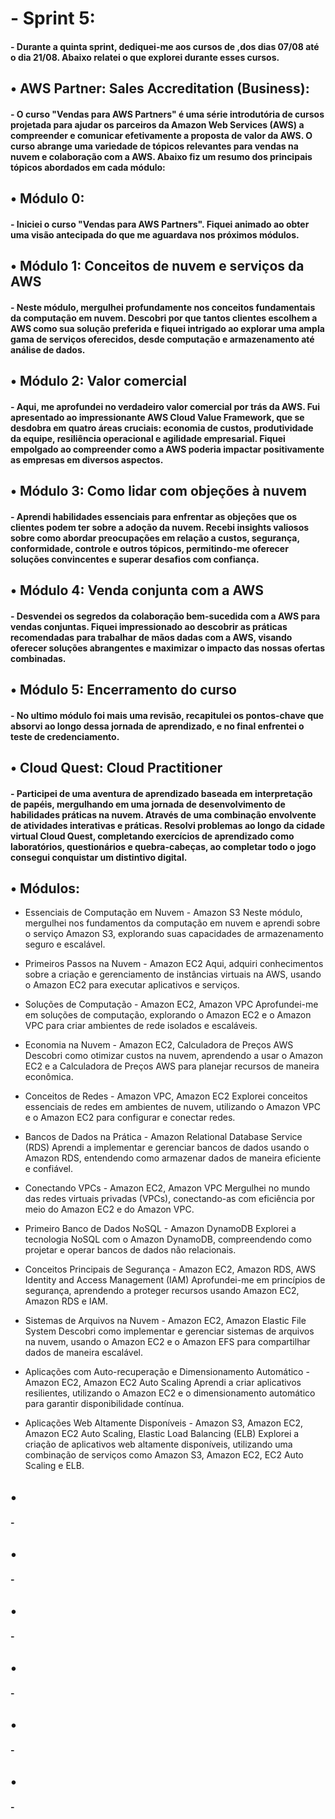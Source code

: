 <h1>- Sprint 5:</h1>
<h4>- Durante a quinta sprint, dediquei-me aos cursos de ,dos dias 07/08 até o dia 21/08. Abaixo relatei o que explorei durante esses cursos. </h4>


<h2>• AWS Partner: Sales Accreditation (Business):</h2>
<h4>- O curso "Vendas para AWS Partners" é uma série introdutória de cursos projetada para ajudar os parceiros da Amazon Web Services (AWS) a compreender e comunicar efetivamente a proposta de valor da AWS. O curso abrange uma variedade de tópicos relevantes para vendas na nuvem e colaboração com a AWS. Abaixo fiz um resumo dos principais tópicos abordados em cada módulo:</h4>


<h2>• Módulo 0:</h2>
<h4>- Iniciei o curso "Vendas para AWS Partners". Fiquei animado ao obter uma visão antecipada do que me aguardava nos próximos módulos.</h4>


<h2>• Módulo 1: Conceitos de nuvem e serviços da AWS</h2>
<h4>- Neste módulo, mergulhei profundamente nos conceitos fundamentais da computação em nuvem. Descobri por que tantos clientes escolhem a AWS como sua solução preferida e fiquei intrigado ao explorar uma ampla gama de serviços oferecidos, desde computação e armazenamento até análise de dados.</h4>


<h2>• Módulo 2: Valor comercial</h2>
<h4>- Aqui, me aprofundei no verdadeiro valor comercial por trás da AWS. Fui apresentado ao impressionante AWS Cloud Value Framework, que se desdobra em quatro áreas cruciais: economia de custos, produtividade da equipe, resiliência operacional e agilidade empresarial. Fiquei empolgado ao compreender como a AWS poderia impactar positivamente as empresas em diversos aspectos.</h4>


<h2>• Módulo 3: Como lidar com objeções à nuvem</h2>
<h4>- Aprendi habilidades essenciais para enfrentar as objeções que os clientes podem ter sobre a adoção da nuvem. Recebi insights valiosos sobre como abordar preocupações em relação a custos, segurança, conformidade, controle e outros tópicos, permitindo-me oferecer soluções convincentes e superar desafios com confiança.</h4>


<h2>• Módulo 4: Venda conjunta com a AWS</h2>
<h4>- Desvendei os segredos da colaboração bem-sucedida com a AWS para vendas conjuntas. Fiquei impressionado ao descobrir as práticas recomendadas para trabalhar de mãos dadas com a AWS, visando oferecer soluções abrangentes e maximizar o impacto das nossas ofertas combinadas.</h4>


<h2>• Módulo 5: Encerramento do curso</h2>
<h4>- No ultimo módulo foi mais uma revisão, recapitulei os pontos-chave que absorvi ao longo dessa jornada de aprendizado, e no final enfrentei o teste de credenciamento.</h4>


<h2>• Cloud Quest: Cloud Practitioner</h2>
<h4>- Participei de uma aventura de aprendizado baseada em interpretação de papéis, mergulhando em uma jornada de desenvolvimento de habilidades práticas na nuvem. Através de uma combinação envolvente de atividades interativas e práticas. Resolvi problemas ao longo da cidade virtual Cloud Quest, completando exercícios de aprendizado como laboratórios, questionários e quebra-cabeças, ao completar todo o jogo consegui conquistar um distintivo digital. </h4>

<h2>• Módulos:</h2>

- Essenciais de Computação em Nuvem - Amazon S3
Neste módulo, mergulhei nos fundamentos da computação em nuvem e aprendi sobre o serviço Amazon S3, explorando suas capacidades de armazenamento seguro e escalável.

- Primeiros Passos na Nuvem - Amazon EC2
Aqui, adquiri conhecimentos sobre a criação e gerenciamento de instâncias virtuais na AWS, usando o Amazon EC2 para executar aplicativos e serviços.

- Soluções de Computação - Amazon EC2, Amazon VPC
Aprofundei-me em soluções de computação, explorando o Amazon EC2 e o Amazon VPC para criar ambientes de rede isolados e escaláveis.

- Economia na Nuvem - Amazon EC2, Calculadora de Preços AWS
Descobri como otimizar custos na nuvem, aprendendo a usar o Amazon EC2 e a Calculadora de Preços AWS para planejar recursos de maneira econômica.

- Conceitos de Redes - Amazon VPC, Amazon EC2
Explorei conceitos essenciais de redes em ambientes de nuvem, utilizando o Amazon VPC e o Amazon EC2 para configurar e conectar redes.

- Bancos de Dados na Prática - Amazon Relational Database Service (RDS)
Aprendi a implementar e gerenciar bancos de dados usando o Amazon RDS, entendendo como armazenar dados de maneira eficiente e confiável.

- Conectando VPCs - Amazon EC2, Amazon VPC
Mergulhei no mundo das redes virtuais privadas (VPCs), conectando-as com eficiência por meio do Amazon EC2 e do Amazon VPC.

- Primeiro Banco de Dados NoSQL - Amazon DynamoDB
Explorei a tecnologia NoSQL com o Amazon DynamoDB, compreendendo como projetar e operar bancos de dados não relacionais.

- Conceitos Principais de Segurança - Amazon EC2, Amazon RDS, AWS Identity and Access Management (IAM)
Aprofundei-me em princípios de segurança, aprendendo a proteger recursos usando Amazon EC2, Amazon RDS e IAM.

- Sistemas de Arquivos na Nuvem - Amazon EC2, Amazon Elastic File System
Descobri como implementar e gerenciar sistemas de arquivos na nuvem, usando o Amazon EC2 e o Amazon EFS para compartilhar dados de maneira escalável.

- Aplicações com Auto-recuperação e Dimensionamento Automático - Amazon EC2, Amazon EC2 Auto Scaling
Aprendi a criar aplicativos resilientes, utilizando o Amazon EC2 e o dimensionamento automático para garantir disponibilidade contínua.

- Aplicações Web Altamente Disponíveis - Amazon S3, Amazon EC2, Amazon EC2 Auto Scaling, Elastic Load Balancing (ELB)
Explorei a criação de aplicativos web altamente disponíveis, utilizando uma combinação de serviços como Amazon S3, Amazon EC2, EC2 Auto Scaling e ELB.









<h2>• </h2>
<h4>- </h4>

<h2>• </h2>
<h4>- </h4>


<h2>• </h2>
<h4>- </h4>


<h2>• </h2>
<h4>- </h4>


<h2>• </h2>
<h4>- </h4>


<h2>• </h2>
<h4>- </h4>